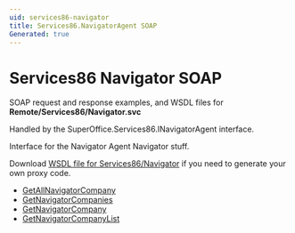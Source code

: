 ```yaml
---
uid: services86-navigator
title: Services86.NavigatorAgent SOAP
Generated: true
---
```


# Services86 Navigator SOAP

SOAP request and response examples, and WSDL files for **Remote/Services86/Navigator.svc**

Handled by the <see cref="T:SuperOffice.Services86.INavigatorAgent">SuperOffice.Services86.INavigatorAgent</see> interface.

Interface for the Navigator Agent
Navigator stuff.

Download [WSDL file for Services86/Navigator](../Services86-Navigator.md) if you need to generate your own proxy code.

* [GetAllNavigatorCompany](GetAllNavigatorCompany.md)
* [GetNavigatorCompanies](GetNavigatorCompanies.md)
* [GetNavigatorCompany](GetNavigatorCompany.md)
* [GetNavigatorCompanyList](GetNavigatorCompanyList.md)
